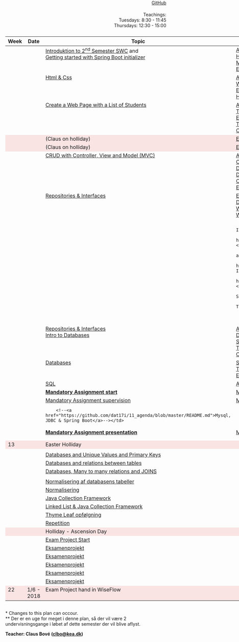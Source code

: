 <head>
  <style> 
    h1:first-of-type {display: none;}
    #github {text-align: right; margin:-50px 0 50px 0}
    #teachings {text-align: right; margin: -30px 0 10px 0}
    #tbl {display: inline-table}
    td {vertical-align: top;}
  </style>
</head>

# DAT17I - SWC II SPRING 2018 

<div id="github"><a href="https://github.com/dat17i/">GitHub</a></div>

<div id="teachings">Teachings: <br> Tuesdays: 8:30 - 11:45 <br> Thursdays: 12:30 - 15:00</div>

<table id="tbl">
  <thead>
  <tr>
      <th>Week</th>
      <th>Date</th>
      <th>Topic</th>
    <th>Literature</th>
  </tr>
  </thead>
  <tbody>
  <tr>
      <td></td>
      <td></td>
     <td><a href="https://github.com/dat17i/01_agenda/blob/master/README.md">Introduktion to 2<sup>nd</sup> Semester SWC</a> and <br>    
        <a href="https://github.com/dat17i/03_agenda/blob/master/README.md">Getting started with Spring Boot initializer</a></td>
    <td><a href="https://github.com/Dat17i/03_agenda">Agenda</a> <br>
    <a href="https://github.com/Dat17i/03_hello_spring">Hello Spring</a> <br>
    <a href="https://github.com/Dat17i/03_my_first_website">My First Website</a> <br>
    <a href="https://github.com/Dat17i/03_create_spring_application">Exercise: Create a Spring Boot application</a></td>
  </tr>
  
  <tr>
      <td></td>
      <td></td>
      <td><a href="https://github.com/dat17i/04_agenda/blob/master/README.md">Html & Css</a></td>
      <td><a href="https://github.com/Dat17i/02_agenda">Agenda</a> <br>
        <a href="https://github.com/Dat17i/02_exercise_warmup">Warmup Exercise</a> <br>
        <a href="https://github.com/Dat17i/02_exercise_2">Exercise 2</a> <br>
        <a href="https://github.com/Dat17i/02_exercise_3">HIT Exercise</a> 
     
  </td>
  </tr>
  
  <tr>
      <td></td>
      <td></td>
      <td><a href="https://github.com/dat17i/003_agenda/blob/master/README.md">Create a Web Page with a List of Students</a></td>
  <td>
        <a href="https://github.com/Dat17i/003_agenda/blob/master/README.md">Agenda</a> <br>
        <a href="https://github.com/Dat17i/03_tutorial_students_list">Tutorial: Students List</a> <br>
        <a href="https://github.com/Dat17i/03_exercise_create_courses/blob/master/README.md">Exercise: Course List Page</a> <br>
        <a href="http://itutorial.thymeleaf.org/">ThymeLeaf Tutorial (Exercise 1)</a> <br>
    <a href="https://github.com/Dat17i/studentsapplication">Code from Teachings Today</a>
  </td>
  </tr>
  
  <tr style="background-color: #fae3e3">
      <td></td>
      <td></td>
      <td>(Claus on holliday)</td>
      <td><a href="https://github.com/Dat17i/03_exercise_create_courses/blob/master/README.md">Exercise: Course List Page</a></td>
  </tr>  
  <tr style="background-color: #fae3e3">
      <td></td>
      <td></td> 
      <td>(Claus on holliday)</td>
      <td><a href="https://github.com/Dat17i/03_exercise_create_courses/blob/master/README.md">Exercise: Course List Page</a></td>
  </tr>

  <tr> 
      <td></td>
      <td></td>
      <td><a href="https://github.com/dat17i/04_agenda/blob/master/README.md">CRUD with Controller, View and Model (MVC)</a></td>
      <td>  
        <a href="https://github.com/Dat17i/04_agenda/blob/master/README.md">Agenda</a> <br>
        <a href="https://github.com/dat17i/04_tutorial_create_student">Create Student</a> <br>
        <a href="https://github.com/dat17i/04_tutorial_details_student">Details</a> <br>
        <a href="https://github.com/dat17i/06_dateformating">Dateformat in views and model</a>  <br>  
        <a href="https://github.com/Dat17i/studentsapplication/tree/at_20_02_2018">Code from Teachings Today</a><br>
        <a href="https://github.com/dat17i/04_exercise_update_student">Exercise:Create an UPDATE page</a>   
      </td>
  </tr>
  <tr>      
      <td></td>
      <td></td>
      <td>
        <a href="https://github.com/dat17i/05_agenda/blob/master/README.md">Repositories & Interfaces</a></td>
      <td>
        <a href="https://github.com/dat17i/04_exercise_update_student">Exercise:Create an UPDATE page</a> <br>
        <a href="https://github.com/dat17i/04_tutorial_delete_student/blob/master/README.md">Delete</a> <br>
        <a href="https://docs.oracle.com/javase/tutorial/java/concepts/inheritance.html">Wha is Inheritance?</a> <br>
        <a href="https://docs.oracle.com/javase/tutorial/java/concepts/interface.html">What is an Interface?</a> <br>
        
        <a href="https://docs.oracle.com/javase/tutorial/java/IandI/index.html">Interfaces and Inheritance</a> <br>
        <a href="https://docs.oracle.com/javase/tutorial/java/IandI/createinterface.html">Interfaces</a> <br>
        <a href="https://docs.oracle.com/javase/tutorial/java/IandI/interfaceDef.html">Defining an Interface</a> <br>
        <a href="https://docs.oracle.com/javase/tutorial/java/IandI/usinginterface.html">Implementing an Interface</a> <br>
        <a href="https://docs.oracle.com/javase/tutorial/java/IandI/subclasses.html">Inheritance</a> <br>
        <a href="http://www.thymeleaf.org/doc/articles/standardurlsyntax.html">Thymeleaf - Standard URL Syntax</a> <br>   
        <a href="https://github.com/Dat17i/studentsapplication/tree/at_22_02_2018">Code from Teachings Today</a><br>
        
      </td>
  </tr>

  <tr>
      <td></td>
      <td></td>
      <td>
        <a href="https://github.com/dat17i/05_agenda/blob/master/README.md">Repositories & Interfaces</a><br>
        <a href="https://github.com/dat17i/06_agenda/blob/master/README.md">Intro to Databases</a>
      </td>
      <td>
        <a href="https://github.com/dat17i/06_agenda/blob/master/README.md">Agenda</a><br>
        <a href="https://www.gearhost.com/">Database at GearHost</a><br>
        <a href="https://www.w3schools.com/sql/default.asp">SQL</a><br>
        <a href="https://github.com/Dat17i/06_tutorial_mysql_and_spring/blob/master/README.md">Tutorial: MySql and Spring</a><br>   
        <a href="https://github.com/Dat17i/06_code_from_teachings">Code from Teachings Today</a><br>
      </td>
  </tr>
  <tr>
      <td></td>
      <td></td>
      <td><a href="https://github.com/dat17i/07_agenda/blob/master/README.md">Databases</a></td>
      <td>
         <a href="https://www.w3schools.com/sql/default.asp">SQL</a><br>
         <a href="https://github.com/Dat17i/06_tutorial_mysql_and_spring/blob/master/README.md">Tutorial: MySql and Spring</a><br> 
        <a href="https://github.com/Dat17i/06_exercise_mysql_in_studentsapplication/blob/master/README.md">Exercise MySql in Studentsapplication</a><br> 
      </td>
  </tr>
  
  <tr>
      <td></td>
      <td></td>
      <td><a href="https://github.com/Dat17i/08_agenda/blob/master/README.md">SQL</a></td>
      <td>
        <a href="https://github.com/Dat17i/08_agenda/blob/master/README.md">Agenda</a> 
      </td>
  </tr>
  <tr>
      <td></td>
      <td></td>
      <td><b><a href="https://github.com/Dat17i/mandatoryassignment">Mandatory Assignment start</a></b></td>
      <td><a href="https://github.com/Dat17i/mandatoryassignment">Mandatory Assignment</a></td>
  </tr>
  
  <tr>
      <td></td>
      <td></td>
      <td>
        <a href="https://github.com/Dat17i/mandatoryassignment">Mandatory Assignment supervision</a>
        
        <!--<a href="https://github.com/dat17i/11_agenda/blob/master/README.md">Mysql, JDBC & Spring Boot</a>--></td>
  <td> <a href="https://github.com/Dat17i/mandatoryassignment">Mandatory Assignment</a></td>
  </tr>
  <tr>
      <td></td>
      <td></td>
      <td>
        <b><a href="https://github.com/Dat17i/mandatoryassignment">Mandatory Assignment presentation</a></b>
        <!--<a href="https://github.com/dat17i/12_agenda/blob/master/README.md">Mysql, JDBC & Spring Boot II</a>--></td>
  <td> <a href="https://github.com/Dat17i/mandatoryassignment">Mandatory Assignment</a></td>
  </tr>

  <tr>
      <td></td>
      <td></td>
      <td></td>
      <td></td>
  </tr>
  <tr>
      <td></td>
      <td></td>
      <td></td>
  <td></td>
  </tr>
  
  <tr style="background-color:  #fae3e3" class="holliday">
      <td>13</td>
      <td></td>
      <td>Easter Holliday</td>
      <td></td>
  </tr>
 
  <tr>
      <td></td>
      <td></td>
      <td></td>
      <td></td>
  </tr>
  <tr>
      <td></td>
      <td></td>
      <td><a href="https://github.com/dat17i/16_agenda/blob/master/README.md">Databases and Unique Values and Primary Keys</a></td>
  <td></td>
  </tr>
  
  <tr>
     <td></td>
      <td></td>
      <td><a href="https://github.com/dat17i/17_agenda/blob/master/README.md">Databases and relations between tables</a></td>
  <td></td>
  </tr>
  <tr>
      <td></td>
      <td></td>
      <td><a href="https://github.com/dat17i/18_agenda/blob/master/README.md">Databases, Many to many relations and JOINS</a></td>
  <td></td>
  </tr>
  
  <tr>
      <td></td>
      <td></td>
      <td><a href="https://github.com/dat17i/19_agenda/blob/master/README.md"></a></td>
  <td></td>
  </tr>
  <tr>
      <td></td>
      <td></td>
      <td><a href="https://github.com/dat17i/20_agenda/blob/master/README.md">Normalisering af databasens tabeller</a></td>
  <td></td>
  </tr>
  
  <tr>
      <td></td>
      <td></td>
      <td><a href="https://github.com/dat17i/21_agenda/blob/master/README.md">Normalisering</a></td>
  <td></td>
  </tr>
  <tr>
     <td></td>
      <td></td>
      <td><a href="https://github.com/dat17i/22_agenda/blob/master/README.md">Java Collection Framework</a></td>
  <td></td>
  </tr>
  
  <tr>
      <td></td>
      <td></td>
      <td><a href="https://github.com/dat17i/23_agenda/blob/master/README.md">Linked List & Java Collection Framework</a></td>
  <td></td>
  </tr>
  <tr>
      <td></td>
      <td></td>
      <td><a href="https://github.com/dat17i/24_agenda/blob/master/README.md">Thyme Leaf opfølgning</a></td>
  <td></td>
  </tr>
  
  <tr>
      <td></td>
      <td></td>
      <td><a href="https://github.com/dat17i/25_agenda/blob/master/README.md">Repetition</a></td>
  <td></td>
  </tr>

  <tr style="background-color: #fae3e3">
      <td></td>
      <td></td>
      <td>Holliday - Ascension Day</td>
      <td></td>
  </tr>
  
  <tr>
      <td></td>
      <td></td>
      <td><a href="https://github.com/dat17i/26_agenda/blob/master/README.md">Exam Project Start</a></td>
  <td></td>
  </tr>
  
  <tr>
      <td></td>
      <td></td>
      <td><a href="https://github.com/dat17i/27_agenda/blob/master/README.md">Eksamenprojekt</a></td>
  <td></td>
  </tr>
  
  <tr>
      <td></td>
      <td></td>
      <td><a href="https://github.com/dat17i/28_agenda/blob/master/README.md">Eksamenprojekt</a></td>
  <td></td>
  </tr> 
  <tr>
      <td></td>
      <td></td>
      <td><a href="https://github.com/dat17i/29_agenda/blob/master/README.md">Eksamenprojekt</a></td>
  <td></td>
  </tr>
  
  <tr>
      <td></td>
      <td></td>
      <td><a href="https://github.com/dat17i/30_agenda/blob/master/README.md">Eksamenprojekt</a></td>
  <td></td>
  </tr> 
  <tr>
      <td></td>
      <td></td>
      <td><a href="https://github.com/dat17i/31_agenda/blob/master/README.md">Eksamenprojekt</a></td>
  <td></td>
  </tr>    
  <tr style="background-color: #fae3e3">
      <td>22</td>
      <td>1/6 - 2018</td>
      <td>Exam Project hand in WiseFlow</td>
      <td></td>
  </tr>
  
  </tbody>
</table>
            
\* Changes to this plan can occour. <br>
\** Der er en uge for meget i denne plan, så der vil være 2 undervisningsgange i løbet af dette semester der vil blive aflyst.

__Teacher: Claus Bové (clbo@kea.dk)__


<script> var dates = [
        {week : 5, date : '1/2', time : '12:30 - 15:30'}, 

        {week : 6, date : '6/2', time : '08:30 - 11:45'}, 
        {week : 6, date : '8/2', time : '12:30 - 15:30'}, 

        {week : 7, date : '13/2', time : '08:30 - 11:45'}, 
        {week : 7, date : '15/2', time : '12:30 - 15:30'}, 

        {week : 8, date : '20/2', time : '08:30 - 11:45'}, 
        {week : 8, date : '22/2', time : '12:30 - 15:30'},

        {week : 9, date : '27/2', time : '08:30 - 11:45'}, 
        {week : 9, date : '1/3', time : '12:30 - 15:30'},

        {week : 10, date : '6/3', time : '08:30 - 11:45'}, 
        {week : 10, date : '8/3', time : '12:30 - 15:30'}, 

        {week : 11, date : '13/3', time : '08:30 - 11:45'}, 
        {week : 11, date : '15/3', time : '12:30 - 15:30'}, 

        {week : 12, date : '20/3', time : '08:30 - 11:45'}, 
        {week : 12, date : '22/3', time : '12:30 - 15:30'}, 

        // week 13 Easter
        {week : 13, date : '27/3', time : '08:30 - 11:45'},
       // {week : 13, date : '29/3', time : '12:30 - 15:30'},

        {week : 14, date : '3/4', time : '08:30 - 11:45'},
        {week : 14, date : '5/4', time : '12:30 - 15:30'},

        {week : 15, date : '10/4', time : '08:30 - 11:45'},
        {week : 15, date : '12/4', time : '12:30 - 15:30'},

        {week : 16, date : '17/4', time : '08:30 - 11:45'},
        {week : 16, date : '19/4', time : '12:30 - 15:30'},

        {week : 17, date : '24/4', time : '08:30 - 11:45'},
        {week : 17, date : '26/4', time : '12:30 - 15:30'},

        {week : 18, date : '1/5', time : '08:30 - 11:45'},
        {week : 18, date : '3/5', time : '12:30 - 15:30'},

        // 8/5 kristihimmelfartsdag
        {week : 19, date : '8/5', time : '08:30 - 11:45'},
        {week : 19, date : '10/5', time : ''},

        {week : 20, date : '15/5', time : '08:30 - 11:45'},
        {week : 20, date : '17/5', time : '12:30 - 15:30'},

        {week : 21, date : '22/5', time : '08:30 - 11:45'},
        {week : 21, date : '24/5', time : '12:30 - 15:30'},

        {week : 22, date : '29/5', time : '08:30 - 11:45'},
        {week : 22, date : '30/5', time : '12:30 - 15:30'},
    ]; 
  
 var table = document.getElementById("tbl");  
 var rows = table.getElementsByTagName("tr");
 
 for(i = 1; i < rows.length; i++){

     if(rows[i].getAttribute("class") === 'holliday'){
        i++;   
     }

      var tds = rows[i].getElementsByTagName("td"); 
      tds[0].innerHTML= dates[i-1].week; 
      tds[1].innerHTML= dates[i-1].date + ' - 2018';  
    } 
 </script>
